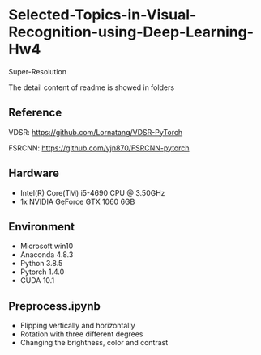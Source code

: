 # Selected-Topics-in-Visual-Recognition-using-Deep-Learning-Hw4
Super-Resolution

The detail content of readme is showed in folders

## Reference
VDSR: https://github.com/Lornatang/VDSR-PyTorch

FSRCNN: https://github.com/yjn870/FSRCNN-pytorch

## Hardware
* Intel(R) Core(TM) i5-4690 CPU @ 3.50GHz
* 1x NVIDIA GeForce GTX 1060 6GB

## Environment
* Microsoft win10
* Anaconda 4.8.3
* Python 3.8.5
* Pytorch 1.4.0
* CUDA 10.1

## Preprocess.ipynb
* Flipping vertically and horizontally
* Rotation with three different degrees
* Changing the brightness, color and contrast
